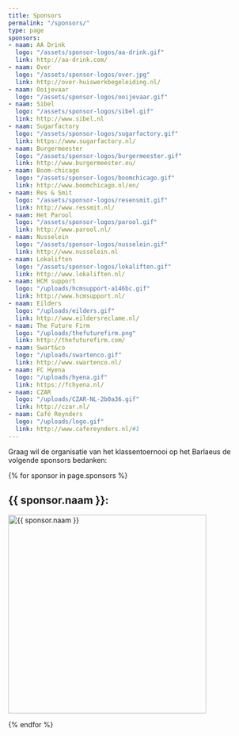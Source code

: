 ```yaml
---
title: Sponsors
permalink: "/sponsors/"
type: page
sponsors:
- naam: AA Drink
  logo: "/assets/sponsor-logos/aa-drink.gif"
  link: http://aa-drink.com/
- naam: Over
  logo: "/assets/sponsor-logos/over.jpg"
  link: http://over-huiswerkbegeleiding.nl/
- naam: Ooijevaar
  logo: "/assets/sponsor-logos/ooijevaar.gif"
- naam: Sibel
  logo: "/assets/sponsor-logos/sibel.gif"
  link: http://www.sibel.nl
- naam: Sugarfactory
  logo: "/assets/sponsor-logos/sugarfactory.gif"
  link: https://www.sugarfactory.nl/
- naam: Burgermeester
  logo: "/assets/sponsor-logos/burgermeester.gif"
  link: http://www.burgermeester.eu/
- naam: Boom-chicago
  logo: "/assets/sponsor-logos/boomchicago.gif"
  link: http://www.boomchicago.nl/en/
- naam: Res & Smit
  logo: "/assets/sponsor-logos/resensmit.gif"
  link: http://www.ressmit.nl/
- naam: Het Parool
  logo: "/assets/sponsor-logos/parool.gif"
  link: http://www.parool.nl/
- naam: Nusselein
  logo: "/assets/sponsor-logos/nusselein.gif"
  link: http://www.nusselein.nl
- naam: Lokaliften
  logo: "/assets/sponsor-logos/lokaliften.gif"
  link: http://www.lokaliften.nl/
- naam: HCM support
  logo: "/uploads/hcmsupport-a146bc.gif"
  link: http://www.hcmsupport.nl/
- naam: Eilders
  logo: "/uploads/eilders.gif"
  link: http://www.eildersreclame.nl/
- naam: The Future Firm
  logo: "/uploads/thefuturefirm.png"
  link: http://thefuturefirm.com/
- naam: Swart&co
  logo: "/uploads/swartenco.gif"
  link: http://www.swartenco.nl/
- naam: FC Hyena
  logo: "/uploads/hyena.gif"
  link: https://fchyena.nl/
- naam: CZAR
  logo: "/uploads/CZAR-NL-2b0a36.gif"
  link: http://czar.nl/
- naam: Café Reynders
  logo: "/uploads/logo.gif"
  link: http://www.cafereynders.nl/#1
---
```


<p>
    Graag wil de organisatie van het klassentoernooi op het Barlaeus de volgende sponsors bedanken:
</p>

<div class="kolommen">
{% for sponsor in page.sponsors %}
<div class="blok">
<p>
<h2>{{ sponsor.naam }}:</h2>
<a {% if sponsor.link %}href="{{sponsor.link}}"{% endif %}>
<img width="400px" src="{{ sponsor.logo }}" alt="{{ sponsor.naam }}">
</a>
</p>
</div>
{% endfor %}
</div>
